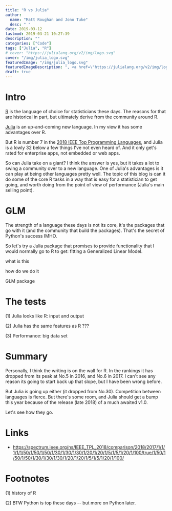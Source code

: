 ```yaml
---
title: "R vs Julia"
author:
  name: "Matt Roughan and Jono Tuke"
  desc: " " 
date: 2019-03-12
lastmod: 2019-03-21 10:27:39
description: ""
categories: ["Code"]
tags: ["Julia", "R"]
# cover: "https://julialang.org/v2/img/logo.svg" 
cover: "/img/julia_logo.svg" 
featuredImage: "/img/julia_logo.svg" 
featuredImageDescription: ", <a href=\"https://julialang.org/v2/img/logo.svg\">the Julia programming language.</a>"
draft: true 
---
```



# Intro 

[R](https://www.r-project.org/) is the language of choice for
statisticians these days. The reasons for that are historical in part,
but ultimately derive from the community around R.

[Julia](https://julialang.org/) is an up-and-coming new language. In
my view it has some advantages over R.

But R is number 7 in the
[2018 IEEE Top Programming Languages](https://spectrum.ieee.org/at-work/innovation/the-2018-top-programming-languages),
and Julia is a lowly 32 below a few things I've not even heard of. And
it only get's rated for enterprise apps, not embedded or web apps. 

So can Julia take on a giant? I think the answer is yes, but it takes
a lot to swing a community over to a new language. One of Julia's
advantages is it can play at being other languages pretty well. The
topic of this blog is can it do some of the core R tasks in a way that
is easy for a statistician to get going, and worth doing from the
point of view of performance (Julia's main selling point).  

# GLM

The strength of a language these days is not its core, it's the
packages that go with it (and the community that build the
packages). That's the secret of Python's success IMHO.

So let's try a Julia package that promises to provide functionality
that I would normally go to R to get: fitting a Generalized Linear
Model. 

what is this

how do we do it



   
   GLM package 
   

# The tests


(1) Julia looks like R: input and output


(2) Julia has the same features as R ???


(3) Performance: big data set 




# Summary
      
Personally, I think the writing is on the wall for R. In the rankings
it has dropped from its peak at No.5 in 2016, and No.6 in 2017. I
can't see any reason its going to start back up that slope, but I have
been wrong before.

But Julia is going up either (it dropped from No.30). Competition
between languages is fierce. But there's some room, and Julia should
get a bump this year because of the release (late 2018) of a much
awaited v1.0.
	  
Let's see how they go. 	  
   
   
# Links

+ https://spectrum.ieee.org/ns/IEEE_TPL_2018/comparison/2018/2017/1/1/1/1/1/50/1/50/1/50/1/30/1/30/1/30/1/20/1/20/1/5/1/5/1/20/1/100/true/1/50/1/50/1/50/1/30/1/30/1/30/1/20/1/20/1/5/1/5/1/20/1/100/
   
# Footnotes

(1) history of R

(2) BTW Python is top these days -- but more on Python later. 

    
 

